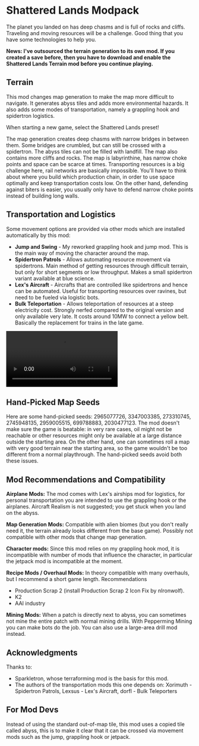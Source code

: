 Shattered Lands Modpack
=======================

The planet you landed on has deep chasms and is full of rocks and cliffs. Traveling and moving resources will be a challenge. Good thing that you have some technologies to help you.

__News: I've outsourced the terrain generation to its own mod. If you created a save before, then you have to download and enable the Shattered Lands Terrain mod before you continue playing.__

Terrain
-------

This mod changes map generation to make the map more difficult to navigate. It generates abyss tiles and adds more environmental hazards. It also adds some modes of transportation, namely a grappling hook and spidertron logistics.

When starting a new game, select the Shattered Lands preset!

The map generation creates deep chasms with narrow bridges in between them. Some bridges are crumbled, but can still be crossed with a spidertron. The abyss tiles can not be filled with landfill. The map also contains more cliffs and rocks. The map is labyrinthine, has narrow choke points and space can be scarce at times. Transporting resources is a big challenge here, rail networks are basically impossible. You'll have to think about where you build which production chain, in order to use space optimally and keep transportation costs low. On the other hand, defending against biters is easier, you usually only have to defend narrow choke points instead of building long walls.

Transportation and Logistics
--------------------

Some movement options are provided via other mods which are installed automatically by this mod:

* __Jump and Swing__ - My reworked grappling hook and jump mod. This is the main way of moving the character around the map.
* __Spidertron Patrols__ - Allows automating resource movement via spidertrons. Main method of getting resources through difficult terrain, but only for short segments or low throughput. Makes a small spidertron variant available at blue science.
* __Lex's Aircraft__ - Aircrafts that are controlled like spidertrons and hence can be automated. Useful for transporting resources over ravines, but need to be fueled via logistic bots.
* __Bulk Teleportation__ - Allows teleportation of resources at a steep electricity cost. Strongly nerfed compared to the original version and only available very late. It costs around 10MW to connect a yellow belt. Basically the replacement for trains in the late game.

![Short Demo](https://raw.githubusercontent.com/BlueOne/factorio-shattered-lands/main/.web/shattered-lands-transportation.mp4)

Hand-Picked Map Seeds
-----------------------

Here are some hand-picked seeds: 2965077726, 3347003385, 273310745, 2745948135, 2959005515, 699788883, 2030477123. The mod doesn't make sure the game is beatable: in very rare cases, oil might not be reachable or other resources might only be available at a large distance outside the starting area. On the other hand, one can sometimes roll a map with very good terrain near the starting area, so the game wouldn't be too different from a normal playthrough. The hand-picked seeds avoid both these issues.

Mod Recommendations and Compatibility
-----------------------------

__Airplane Mods:__ The mod comes with Lex's airships mod for logistics, for personal transportation you are intended to use the grappling hook or the airplanes. Aircraft Realism is not suggested; you get stuck when you land on the abyss.

__Map Generation Mods:__ Compatible with alien biomes (but you don't really need it, the terrain already looks different from the base game). Possibly not compatible with other mods that change map generation.

__Character mods:__ Since this mod relies on my grappling hook mod, it is incompatible with number of mods that influence the character, in particular the jetpack mod is incompatible at the moment.

__Recipe Mods / Overhaul Mods:__ In theory compatible with many overhauls, but I recommend a short game length. Recommendations

* Production Scrap 2 (install Production Scrap 2 Icon Fix by nIronwolf).
* K2
* AAI industry

__Mining Mods:__ When a patch is directly next to abyss, you can sometimes not mine the entire patch with normal mining drills. With Pepperming Mining you can make bots do the job. You can also use a large-area drill mod instead.

Acknowledgments
------------

Thanks to:

* Sparkletron, whose terraforming mod is the basis for this mod.
* The authors of the transportation mods this one depends on: Xorimuth - Spidertron Patrols, Lexsus - Lex's Aircraft, dorfl - Bulk Teleporters

For Mod Devs
------------

Instead of using the standard out-of-map tile, this mod uses a copied tile called abyss, this is to make it clear that it can be crossed via movement mods such as the jump, grappling hook or jetpack.
